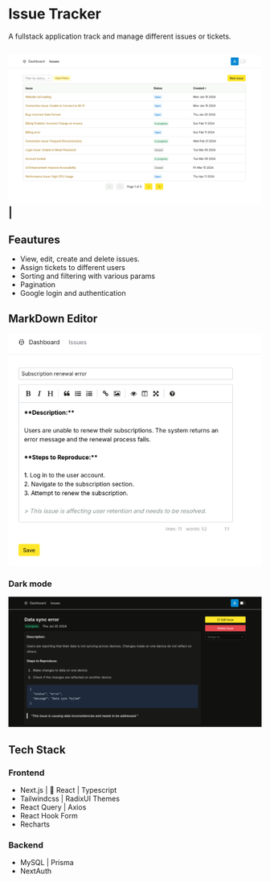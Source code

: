 # Issue Tracker

A fullstack application track and manage different issues or tickets.

## ![List View](/public/list.png)|

## Feautures

- View, edit, create and delete issues.
- Assign tickets to different users
- Sorting and filtering with various params
- Pagination
- Google login and authentication

## MarkDown Editor

![Edit](/public/edit.png)

### Dark mode

![Dark mode](/public/dark.png)

## Tech Stack

### Frontend

- Next.js |  React | Typescript
- Tailwindcss | RadixUI Themes
- React Query | Axios
- React Hook Form
- Recharts

### Backend

- MySQL | Prisma
- NextAuth

